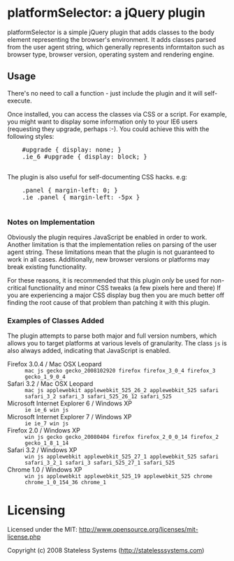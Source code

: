# platformSelector: a jQuery plugin

platformSelector is a simple jQuery plugin that adds classes to the body
element representing the browser's environment.  It adds classes  parsed
from the user agent string, which generally represents informtaiton such
as browser type, browser version, operating system and rendering engine.

## Usage

There's no need to call a function - just include the plugin and it will
self-execute.

Once installed, you can access the classes via CSS or a script.  For example,
you might want to display some information only to your IE6 users (requesting
they upgrade, perhaps :-).  You could achieve this with the following styles:

  <pre>
    #upgrade { display: none; }
    .ie_6 #upgrade { display: block; }
  </pre>

The plugin is also useful for self-documenting CSS hacks. e.g:

  <pre>
    .panel { margin-left: 0; }
    .ie .panel { margin-left: -5px }
  </pre>
  
### Notes on Implementation

Obviously the plugin requires JavaScript be enabled in order to work.  Another
limitation is that the implementation relies on parsing of the user agent
string.  These limitations mean that the plugin is not guaranteed to work in
all cases.  Additionally, new browser versions or platforms may break existing
functionality.

For these reasons, it is recommended that this plugin <em>only</em> be used for
non-critical functionality and minor CSS tweaks (a few pixels here and there)
If you are experiencing a major CSS display bug then you are much better off
finding the root cause of that problem than patching it with this plugin.

### Examples of Classes Added

The plugin attempts to parse both major and full version numbers, which allows
you to target platforms at various levels of granularity.  The class
<code>js</code> is also always added, indicating that JavaScript is enabled.

<dl>
  <dt>Firefox 3.0.4 / Mac OSX Leopard</dt>
  <dd><code>mac js gecko gecko_2008102920 firefox firefox_3_0_4 firefox_3 gecko_1_9_0_4</code></dd>

  <dt>Safari 3.2 / Mac OSX Leopard</dt>
  <dd><code>mac js applewebkit applewebkit_525_26_2 applewebkit_525 safari safari_3_2 safari_3 safari_525_26_12 safari_525</code></dd>

  <dt>Microsoft Internet Explorer 6 / Windows XP</dt>
  <dd><code>ie ie_6 win js</code></dd>

  <dt>Microsoft Internet Explorer 7 / Windows XP</dt>
  <dd><code>ie ie_7 win js</code></dd>

  <dt>Firefox 2.0 / Windows XP</dt>
  <dd><code>win js gecko gecko_20080404 firefox firefox_2_0_0_14 firefox_2 gecko_1_8_1_14</code></dd>

  <dt>Safari 3.2 / Windows XP</dt>
  <dd><code>win js applewebkit applewebkit_525_27_1 applewebkit_525 safari safari_3_2_1 safari_3 safari_525_27_1 safari_525</code></dd>

  <dt>Chrome 1.0 / Windows XP</dt>
  <dd><code>win js applewebkit applewebkit_525_19 applewebkit_525 chrome chrome_1_0_154_36 chrome_1</code></dd>
</dl>

# Licensing

Licensed under the MIT:
http://www.opensource.org/licenses/mit-license.php

Copyright (c) 2008 Stateless Systems (http://statelesssystems.com)
